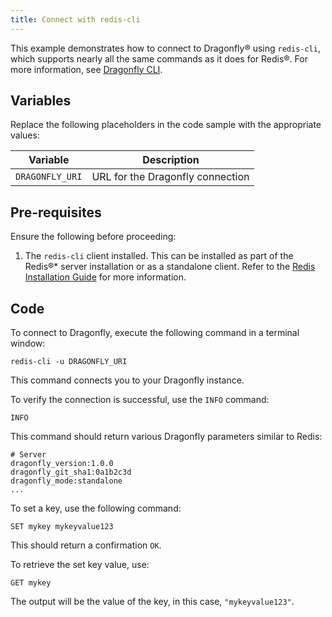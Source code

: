 ```yaml
---
title: Connect with redis-cli
---
```


This example demonstrates how to connect to Dragonfly® using
`redis-cli`, which supports nearly all the same commands as it does for
Redis®. For more information, see [Dragonfly
CLI](https://www.dragonflydb.io/docs/development/cli).

## Variables

Replace the following placeholders in the code sample with the
appropriate values:

 | Variable        | Description                      |
 | --------------- | -------------------------------- |
 | `DRAGONFLY_URI` | URL for the Dragonfly connection |

## Pre-requisites

Ensure the following before proceeding:

1.  The `redis-cli` client installed. This can be installed as part of
    the Redis®\* server installation or as a standalone client. Refer to
    the [Redis Installation
    Guide](https://redis.io/docs/getting-started/tutorial/) for more
    information.

## Code

To connect to Dragonfly, execute the following command in a terminal
window:

```
redis-cli -u DRAGONFLY_URI
```

This command connects you to your Dragonfly instance.

To verify the connection is successful, use the `INFO` command:

```
INFO
```

This command should return various Dragonfly parameters similar to
Redis:

``` text
# Server
dragonfly_version:1.0.0
dragonfly_git_sha1:0a1b2c3d
dragonfly_mode:standalone
...
```

To set a key, use the following command:

```
SET mykey mykeyvalue123
```

This should return a confirmation `OK`.

To retrieve the set key value, use:

```
GET mykey
```

The output will be the value of the key, in this case,
`"mykeyvalue123"`.
